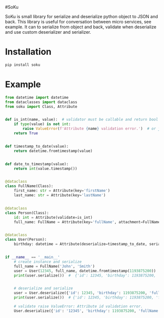 #SoKu

SoKu is small library for serialize and deserialize python object to JSON and back. 
This library is useful for conversation between micro services, see example. 
It can to serialize from object and back, validate when deserialize and use custom deserializer and serializer.

# Installation

```bash
pip install soku
```

# Example

```python
from datetime import datetime
from dataclasses import dataclass
from soku import Class, Attribute


def is_int(name, value):  # validator must be callable and return bool or raise exception
    if type(value) is not int:
        raise ValueError(f'Attribute {name} validation error.')  # or just return type(value) is int
    return True


def timestamp_to_date(value):
    return datetime.fromtimestamp(value)


def date_to_timestamp(value):
    return int(value.timestamp())


@dataclass
class FullName(Class):
    first_name: str = Attribute(key='firstName')
    last_name: str = Attribute(key='lastName')


@dataclass
class Person(Class):
    id: int = Attribute(validate=is_int)
    full_name: FullName = Attribute(key='fullName', attachment=FullName)


@dataclass
class User(Person):
    birthday: datetime = Attribute(deserialize=timestamp_to_date, serialize=date_to_timestamp)


if __name__ == '__main__'
    # create instance and serialize
    full_name = FullName('John', 'Smith')
    user = User(12345, full_name, datetime.fromtimestamp(1193875200))
    print(user.serialize())  #  {'id': 12345, 'birthday': 1193875200, 'fullName': {'firstName': 'John', 'lastName': 'Smith'}}


    # deserialize and serialize
    user = User.deserialize({'id': 12345, 'birthday': 1193875200, 'fullName': {'firstName': 'John', 'lastName': 'Smith'}})
    print(user.serialize())  # {'id': 12345, 'birthday': 1193875200, 'fullName': {'firstName': 'John', 'lastName': 'Smith'}}

    # validate raise ValueError: Attribute id validation error.
    User.deserialize({'id': '12345', 'birthday': 1193875200, 'fullName': {'firstName': 'John', 'lastName': 'Smith'}})
